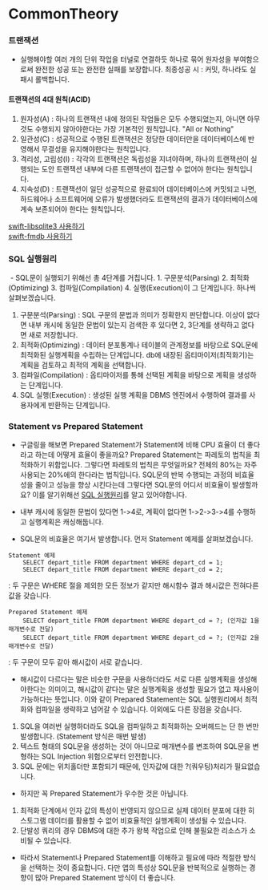 # CommonTheory

### 트랜잭션
 - 실행해야할 여러 개의 단위 작업을 터널로 연결하듯 하나로 묶어 원자성을 부여함으로써 완전한 성공 또는 완전한 실패를 보장합니다. 최종성공 시 : 커밋, 하나라도 실패시 롤백합니다.
 
#### 트랜잭션의 4대 원칙(ACID)
 1. 원자성(A) : 하나의 트랜잭션 내에 정의된 작업들은 모두 수행되었는지, 아니면 아무것도 수행되지 않아야한다는 가장 기본적인 원칙입니다. "All or Nothing"
 2. 일관성(C) : 성공적으로 수행된 트랜잭션은 정당한 데이터만을 데이터베이스에 반영해서 무결성을 유지해야한다는 원칙입니다.
 3. 격리성, 고립성(I) : 각각의 트랜잭션은 독립성을 지녀야하며, 하나의 트랜잭션이 실행되는 도안 트랜잭션 내부에 다른 트랜잭션이 접근할 수 없어야 한다는 원칙입니다.
 4. 지속성(D) : 트랜잭션이 일단 성공적으로 완료되어 데이터베이스에 커밋되고 나면, 하드웨어나 소프트웨어에 오류가 발생했더라도 트랜잭션의 결과가 데이터베이스에 계속 보존되어야 한다는 원칙입니다.
 
 
 [swift-libsqlite3 사용하기]()
 </br>
 [swift-fmdb 사용하기]()
 
 ### SQL 실행원리
  - SQL문이 실행되기 위해선 총 4단계를 거칩니다. 1. 구문분석(Parsing) 2. 최적화(Optimizing) 3. 컴파일(Compilation) 4. 실행(Execution)이 그 단계입니다. 하나씩 살펴보겠습니다.
  </br>
 1. 구문분석(Parsing) : SQL 구문의 문법과 의미가 정확한지 판단합니다. 이상이 없다면 내부 캐시에 동일한 문법이 있는지 검색한 후 있다면 2, 3단계를 생략하고 없다면 새로 저장합니다.
 2. 최적화(Optimizing) : 데이터 분포통계나 테이블의 관계정보를 바탕으로 SQL문에 최적화된 실행계획을 수립하는 단계입니다. db에 내장된 옵티마이저(최적화기)는 계획을 검토하고 최적의 계획을 선택합니다.
 3. 컴파일(Compilation) : 옵티마이저를 통해 선택된 계획을 바탕으로 계획을 생성하는 단계입니다.
 4. SQL 실행(Execution) : 생성된 실행 계획을 DBMS 엔진에서 수행하여 결과를 사용자에게 반환하는 단계입니다.
 
 ### Statement vs Prepared Statement
 - 구글링을 해보면 Prepared Statement가 Statement에 비해 CPU 효율이 더 좋다라고 하는데 어떻게 효율이 좋을까요? Prepared Statement는 파레토의 법칙을 최적화하기 위함입니다. 그렇다면 파레토의 법칙은 무엇일까요? 전체의 80%는 자주 사용되는 20%에의 한다라는 법칙입니다. SQL문의 반복 수행되는 과정의 비효율성을 줄이고 성능을 향상 시킨다는데 그렇다면 SQL문의 어디서 비효율이 발생할까요? 이를 알기위해선 [SQL 실행원리](#sql-실행원리)를 알고 있어야합니다. 
 
 - 내부 캐시에 동일한 문법이 있다면 1->4로, 계획이 없다면 1->2->3->4를 수행하고 실행계획은 캐싱해둡니다. 
 - SQL문의 비효율은 여기서 발생합니다. 먼저 Statement 예제를 살펴보겠습니다.
 

 ~~~ 
 Statement 예제
     SELECT depart_title FROM department WHERE depart_cd = 1;
     SELECT depart_title FROM department WHERE depart_cd = 2;
 ~~~
 : 두 구문은 WHERE 절을 제외한 모든 정보가 같지만 해시함수 결과 해시값은 전혀다른 값을 갖습니다. 
 
 ~~~ 
 Prepared Statement 예제
     SELECT depart_title FROM department WHERE depart_cd = ?; (인자값 1을 매개변수로 전달)
     SELECT depart_title FROM department WHERE depart_cd = ?; (인자값 2을 매개변수로 전달)
 ~~~
 : 두 구문이 모두 같아 해시값이 서로 같습니다.
 
 - 해시값이 다르다는 말은 비슷한 구문을 사용하더라도 서로 다른 실행계획을 생성해야한다는 의미이고, 해시값이 같다는 말은 실행계획을 생성할 필요가 없고 재사용이 가능하다는 뜻입니다. 이와 같이 Prepared Statement는 SQL 실행원리에서 최적화와 컴파일을 생략하고 넘어갈 수 있습니다. 이외에도 다른 장점을 갖습니다.
 
 1. SQL을 여러번 실행하더라도 SQL을 컴파일하고 최적화하는 오버헤드는 단 한 번만 발생합니다. (Statement 방식은 매번 발생)
 2. 텍스트 형태의 SQL문을 생성하는 것이 아니므로 매개변수를 변조하여 SQL문을 변형하는 SQL Injection 위험으로부터 안전합니다.
 3. SQL 문에는 위치홀더만 포함되기 때문에, 인자값에 대한 ?(쿼우팅)처리가 필요없습니다.
 
 - 하지만 꼭 Prepared Statement가 우수한 것은 아닙니다.
 1. 최적화 단계에서 인자 값의 특성이 반영되지 않으므로 실제 데이터 분포에 대한 히스토그램 데이터를 활용할 수 없어 비효율적인 실행계획이 생성될 수 있습니다.
 2. 단발성 쿼리의 경우 DBMS에 대한 추가 왕복 작업으로 인해 불필요한 리소스가 소비될 수 있습니다.
 
 - 따라서 Statement나 Prepared Statement를 이해하고 필요에 따라 적절한 방식을 선택하는 것이 중요합니다. 다만 앱의 특성상 SQL문을 반복적으로 실행하는 경향이 많아 Prepared Statement 방식이 더 좋습니다.
 
 
 
